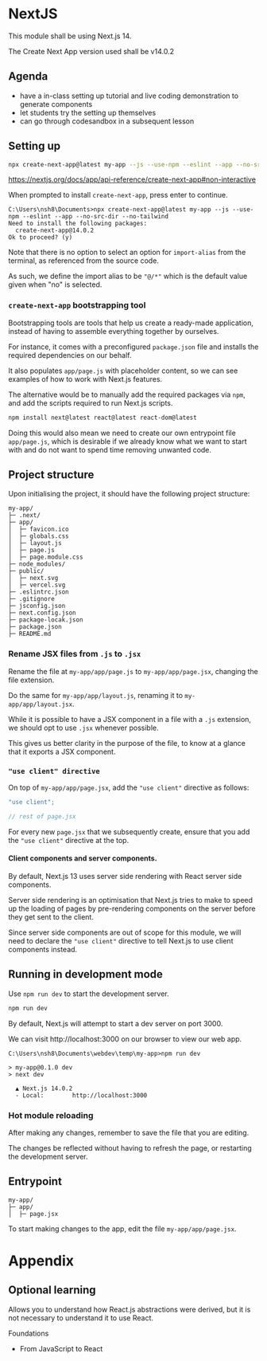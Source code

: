 # NextJS

This module shall be using Next.js 14.

The Create Next App version used shall be v14.0.2

## Agenda

- have a in-class setting up tutorial and live coding demonstration to generate components
- let students try the setting up themselves
- can go through codesandbox in a subsequent lesson

## Setting up

```bash
npx create-next-app@latest my-app --js --use-npm --eslint --app --no-src-dir --no-tailwind  --import-alias "@/*"
```

https://nextjs.org/docs/app/api-reference/create-next-app#non-interactive

When prompted to install `create-next-app`, press enter to continue.

```
C:\Users\nsh8\Documents>npx create-next-app@latest my-app --js --use-npm --eslint --app --no-src-dir --no-tailwind
Need to install the following packages:
  create-next-app@14.0.2
Ok to proceed? (y)
```

Note that there is no option to select an option for `import-alias` from the terminal, as referenced from the source code.

As such, we define the import alias to be `"@/*"` which is the default value given when "no" is selected.

### `create-next-app` bootstrapping tool

Bootstrapping tools are tools that help us create a ready-made application, instead of having to assemble everything together by ourselves.

For instance, it comes with a preconfigured `package.json` file and installs the required dependencies on our behalf.

It also populates `app/page.js` with placeholder content, so we can see examples of how to work with Next.js features.

The alternative would be to manually add the required packages via `npm`, and add the scripts required to run Next.js scripts.

```bash
npm install next@latest react@latest react-dom@latest
```

Doing this would also mean we need to create our own entrypoint file `app/page.js`, which is desirable if we already know what we want to start with and do not want to spend time removing unwanted code.

## Project structure

Upon initialising the project, it should have the following project structure:

```
my-app/
├─ .next/
├─ app/
│  ├─ favicon.ico
│  ├─ globals.css
│  ├─ layout.js
│  ├─ page.js
│  ├─ page.module.css
├─ node_modules/
├─ public/
│  ├─ next.svg
│  ├─ vercel.svg
├─ .eslintrc.json
├─ .gitignore
├─ jsconfig.json
├─ next.config.json
├─ package-locak.json
├─ package.json
├─ README.md
```

### Rename JSX files from `.js` to `.jsx`

Rename the file at `my-app/app/page.js` to `my-app/app/page.jsx`, changing the file extension.

Do the same for `my-app/app/layout.js`, renaming it to `my-app/app/layout.jsx`.

While it is possible to have a JSX component in a file with a `.js` extension, we should opt to use `.jsx` whenever possible.

This gives us better clarity in the purpose of the file, to know at a glance that it exports a JSX component.

### `"use client" directive`

On top of `my-app/app/page.jsx`, add the `"use client"` directive as follows:

```jsx
"use client";

// rest of page.jsx
```

For every new `page.jsx` that we subsequently create, ensure that you add the `"use client"` directive at the top.

#### Client components and server components.

By default, Next.js 13 uses server side rendering with React server side components.

Server side rendering is an optimisation that Next.js tries to make to speed up the loading of pages by pre-rendering components on the server before they get sent to the client.

Since server side components are out of scope for this module, we will need to declare the `"use client"` directive to tell Next.js to use client components instead.

## Running in development mode

Use `npm run dev` to start the development server.

```bash
npm run dev
```

By default, Next.js will attempt to start a dev server on port 3000.

We can visit http://localhost:3000 on our browser to view our web app.

```
C:\Users\nsh8\Documents\webdev\temp\my-app>npm run dev

> my-app@0.1.0 dev
> next dev

  ▲ Next.js 14.0.2
  - Local:        http://localhost:3000
```

### Hot module reloading

After making any changes, remember to save the file that you are editing.

The changes be reflected without having to refresh the page, or restarting the development server.

## Entrypoint

```
my-app/
├─ app/
│  ├─ page.jsx
```

To start making changes to the app, edit the file `my-app/app/page.jsx`.

# Appendix

## Optional learning

Allows you to understand how React.js abstractions were derived, but it is not necessary to understand it to use React.

Foundations

- From JavaScript to React
